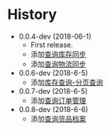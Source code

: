 # History

* 0.0.4-dev (2018-06-1)
    * First release.
    * 添加[查询库存同步](http://112.126.83.15/open_api/wordpress/2017/04/11/%E6%9F%A5%E8%AF%A2%E5%BA%93%E5%AD%98%E5%90%8C%E6%AD%A5/)
    * 添加[查询物流同步](http://112.126.83.15/open_api/wordpress/2017/04/11/%E6%9F%A5%E8%AF%A2%E7%89%A9%E6%B5%81%E5%90%8C%E6%AD%A5/)
* 0.0.6-dev (2018-6-5)
    * 添加[库存查询-分页查询](http://112.126.83.15/open_api/wordpress/2017/07/06/%E5%BA%93%E5%AD%98%E6%9F%A5%E8%AF%A2-%E5%88%86%E9%A1%B5%E6%9F%A5%E8%AF%A2/)
* 0.0.7-dev (2018-6-5)
    * 添加[查询订单管理](http://112.126.83.15/open_api/wordpress/2017/04/11/%E6%9F%A5%E8%AF%A2%E8%AE%A2%E5%8D%95%E7%AE%A1%E7%90%86/)
* 0.0.8-dev (2018-6-6)
    * 添加[查询货品档案](http://112.126.83.15/open_api/wordpress/2017/04/11/%E6%9F%A5%E8%AF%A2%E8%B4%A7%E5%93%81%E6%A1%A3%E6%A1%88/)